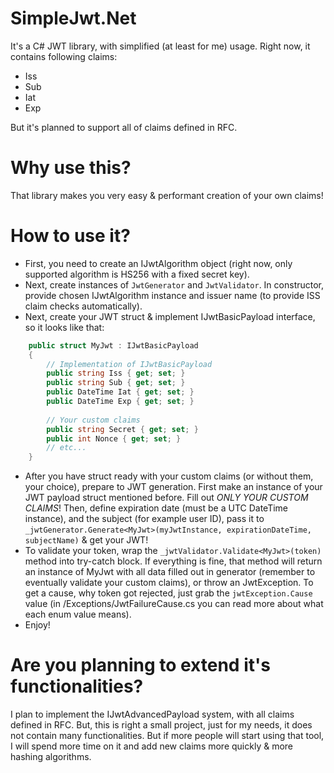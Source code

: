 # SimpleJwt.Net
It's a C# JWT library, with simplified (at least for me) usage. Right now, it contains following claims:
- Iss
- Sub
- Iat
- Exp

But it's planned to support all of claims defined in RFC.

# Why use this?
That library makes you very easy & performant creation of your own claims!

# How to use it?
- First, you need to create an IJwtAlgorithm object (right now, only supported algorithm is HS256 with a fixed secret key).
- Next, create instances of `JwtGenerator` and `JwtValidator`. In constructor, provide chosen IJwtAlgorithm instance and issuer name (to provide ISS claim checks automatically).
- Next, create your JWT struct & implement IJwtBasicPayload interface, so it looks like that:
```cs
    public struct MyJwt : IJwtBasicPayload
    {
        // Implementation of IJwtBasicPayload
        public string Iss { get; set; }
        public string Sub { get; set; }
        public DateTime Iat { get; set; }
        public DateTime Exp { get; set; }
        
        // Your custom claims
        public string Secret { get; set; }
        public int Nonce { get; set; }
        // etc...
    }
```
- After you have struct ready with your custom claims (or without them, your choice), prepare to JWT generation. First make an instance of your JWT payload struct mentioned before. Fill out *ONLY YOUR CUSTOM CLAIMS*! Then, define expiration date (must be a UTC DateTime instance), and the subject (for example user ID), pass it to `_jwtGenerator.Generate<MyJwt>(myJwtInstance, expirationDateTime, subjectName)` & get your JWT!
- To validate your token, wrap the `_jwtValidator.Validate<MyJwt>(token)` method into try-catch block. If everything is fine, that method will return an instance of MyJwt with all data filled out in generator (remember to eventually validate your custom claims), or throw an JwtException. To get a cause, why token got rejected, just grab the `jwtException.Cause` value (in /Exceptions/JwtFailureCause.cs you can read more about what each enum value means).
- Enjoy!

# Are you planning to extend it's functionalities?
I plan to implement the IJwtAdvancedPayload system, with all claims defined in RFC. But, this is right a small project, just for my needs, it does not contain many functionalities. But if more people will start using that tool, I will spend more time on it and add new claims more quickly & more hashing algorithms.